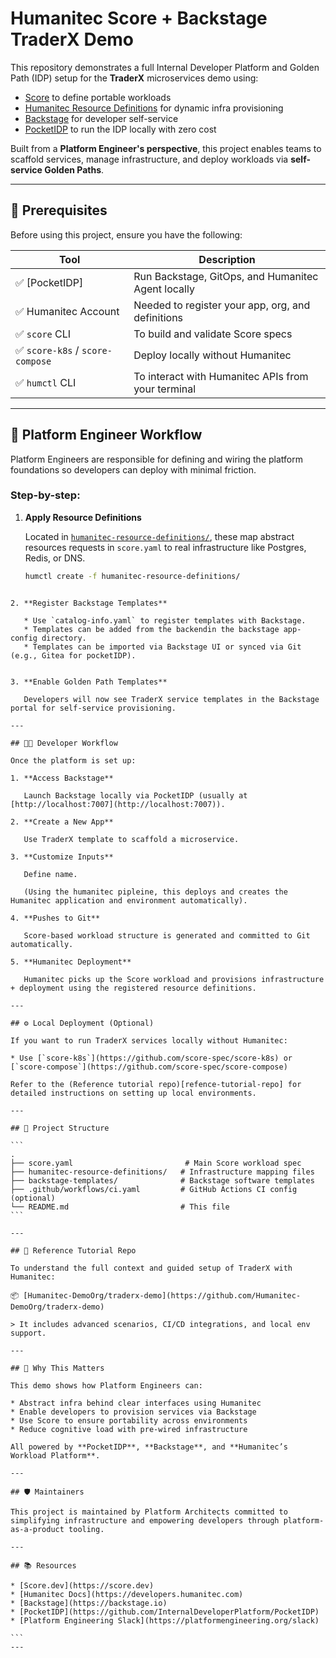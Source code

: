 # Humanitec Score + Backstage TraderX Demo

This repository demonstrates a full Internal Developer Platform and Golden Path (IDP) setup for the **TraderX** microservices demo using:

- [Score](https://score.dev/) to define portable workloads  
- [Humanitec Resource Definitions](https://docs.humanitec.com/integrations/resource-definitions/) for dynamic infra provisioning  
- [Backstage](https://backstage.io/) for developer self-service  
- [PocketIDP](https://github.com/Humanitec-Dev/PocketIDP) to run the IDP locally with zero cost  

Built from a **Platform Engineer's perspective**, this project enables teams to scaffold services, manage infrastructure, and deploy workloads via **self-service Golden Paths**.

---

## 🧰 Prerequisites

Before using this project, ensure you have the following:

| Tool                         | Description                                                  |
|------------------------------|--------------------------------------------------------------|
| ✅ [PocketIDP]               | Run Backstage, GitOps, and Humanitec Agent locally           |
| ✅ Humanitec Account         | Needed to register your app, org, and definitions            |
| ✅ `score` CLI               | To build and validate Score specs                            |
| ✅ `score-k8s` / `score-compose` | Deploy locally without Humanitec                           |
| ✅ `humctl` CLI              | To interact with Humanitec APIs from your terminal           |

---

## 👷 Platform Engineer Workflow

Platform Engineers are responsible for defining and wiring the platform foundations so developers can deploy with minimal friction.

### Step-by-step:

1. **Apply Resource Definitions**

   Located in [`humanitec-resource-definitions/`](./humanitec-resource-definitions/), these map abstract resources requests in `score.yaml` to real infrastructure like Postgres, Redis, or DNS.

   ```bash
   humctl create -f humanitec-resource-definitions/
````

2. **Register Backstage Templates**

   * Use `catalog-info.yaml` to register templates with Backstage.
   * Templates can be added from the backendin the backstage app-config directory.
   * Templates can be imported via Backstage UI or synced via Git (e.g., Gitea for pocketIDP).


3. **Enable Golden Path Templates**

   Developers will now see TraderX service templates in the Backstage portal for self-service provisioning.

---

## 👨‍💻 Developer Workflow

Once the platform is set up:

1. **Access Backstage**

   Launch Backstage locally via PocketIDP (usually at [http://localhost:7007](http://localhost:7007)).

2. **Create a New App**

   Use TraderX template to scaffold a microservice.

3. **Customize Inputs**

   Define name. 
   
   (Using the humanitec pipleine, this deploys and creates the Humanitec application and environment automatically).

4. **Pushes to Git**

   Score-based workload structure is generated and committed to Git automatically.

5. **Humanitec Deployment**

   Humanitec picks up the Score workload and provisions infrastructure + deployment using the registered resource definitions.

---

## ⚙️ Local Deployment (Optional)

If you want to run TraderX services locally without Humanitec:

* Use [`score-k8s`](https://github.com/score-spec/score-k8s) or [`score-compose`](https://github.com/score-spec/score-compose)

Refer to the (Reference tutorial repo)[refence-tutorial-repo] for detailed instructions on setting up local environments.

---

## 📁 Project Structure

```
.
├── score.yaml                         # Main Score workload spec
├── humanitec-resource-definitions/   # Infrastructure mapping files
├── backstage-templates/              # Backstage software templates
├── .github/workflows/ci.yaml         # GitHub Actions CI config (optional)
└── README.md                         # This file
```

---

## 📘 Reference Tutorial Repo

To understand the full context and guided setup of TraderX with Humanitec:

📦 [Humanitec-DemoOrg/traderx-demo](https://github.com/Humanitec-DemoOrg/traderx-demo)

> It includes advanced scenarios, CI/CD integrations, and local env support.

---

## 🧠 Why This Matters

This demo shows how Platform Engineers can:

* Abstract infra behind clear interfaces using Humanitec
* Enable developers to provision services via Backstage
* Use Score to ensure portability across environments
* Reduce cognitive load with pre-wired infrastructure

All powered by **PocketIDP**, **Backstage**, and **Humanitec’s Workload Platform**.

---

## 🛡 Maintainers

This project is maintained by Platform Architects committed to simplifying infrastructure and empowering developers through platform-as-a-product tooling.

---

## 📚 Resources

* [Score.dev](https://score.dev)
* [Humanitec Docs](https://developers.humanitec.com)
* [Backstage](https://backstage.io)
* [PocketIDP](https://github.com/InternalDeveloperPlatform/PocketIDP)
* [Platform Engineering Slack](https://platformengineering.org/slack)

```
---
